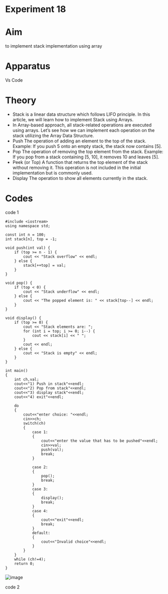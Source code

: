# Experiment 18
# Aim
to implement stack implementation using array

# Apparatus 
Vs Code

# Theory 
* Stack is a linear data structure which follows LIFO principle. In this article, we will learn how to implement Stack using Arrays.
* In Array-based approach, all stack-related operations are executed using arrays. Let’s see how we can implement each operation on the stack utilizing the Array Data Structure.
* Push
The operation of adding an element to the top of the stack.
Example: If you push 5 onto an empty stack, the stack now contains [5].
* Pop
The operation of removing the top element from the stack.
Example: If you pop from a stack containing [5, 10], it removes 10 and leaves [5].
* Peek (or Top)
A function that returns the top element of the stack without removing it. This operation is not included in the initial implementation but is commonly used.
* Display
The operation to show all elements currently in the stack.

# Codes 
code 1
~~~
#include <iostream>
using namespace std;

const int n = 100;
int stack[n], top = -1;

void push(int val) {
    if (top >= n - 1) {
        cout << "Stack overflow" << endl;
    } else {
        stack[++top] = val;
    }
}

void pop() {
    if (top < 0) {
        cout << "Stack underflow" << endl;
    } else {
        cout << "The popped element is: " << stack[top--] << endl;
    }
}

void display() {
    if (top >= 0) {
        cout << "Stack elements are: ";
        for (int i = top; i >= 0; i--) {
            cout << stack[i] << " ";
        }
        cout << endl;
    } else {
        cout << "Stack is empty" << endl;
    }
}

int main()
{
    int ch,val;
    cout<<"1) Push in stack"<<endl;
    cout<<"2) Pop from stack"<<endl;
    cout<<"3) display stack"<<endl;
    cout<<"4) exit"<<endl;

    do
    {
        cout<<"enter choice: "<<endl;
        cin>>ch;
        switch(ch)
        {
            case 1:
            {
                cout<<"enter the value that has to be pushed"<<endl;
                cin>>val;
                push(val);
                break;
            }

            case 2:
            {
                pop();
                break;
            }
            case 3:
            {
                display();
                break;
            }
            case 4:
            {
                cout<<"exit"<<endl;
                break;
            }
            default:
            {
                cout<<"Invalid choice"<<endl;
            }
        }
    }
    while (ch!=4);
    return 0;
}
~~~
![image](https://github.com/user-attachments/assets/cfce5d36-fc08-4a9f-b608-0a088ed02088)

code 2 
